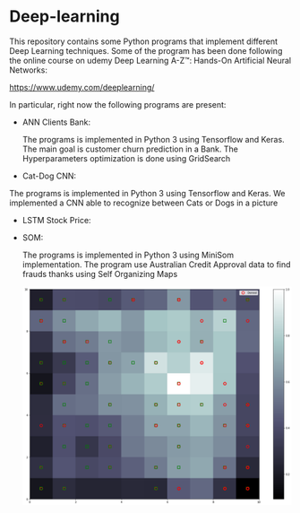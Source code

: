 # Deep-learning
This repository contains some Python programs that implement different Deep Learning techniques.
Some of the program has been done following the online course on udemy Deep Learning A-Z™: Hands-On Artificial Neural Networks:

https://www.udemy.com/deeplearning/

In particular, right now the following programs are present:

* ANN Clients Bank:
   
   The programs is implemented in Python 3 using Tensorflow and Keras. The main goal is customer churn prediction in a Bank. The Hyperparameters optimization is done using GridSearch

* Cat-Dog CNN: 

The programs is implemented in Python 3 using Tensorflow and Keras. We implemented a CNN able to recognize between Cats or Dogs in a picture 

* LSTM Stock Price:

* SOM:

  The programs is implemented in Python 3 using MiniSom implementation. The program use Australian Credit Approval data to find frauds thanks using Self Organizing Maps
  
   ![alt text](SOM/Images/somimpl.png)
  
